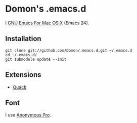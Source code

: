 # Domon's .emacs.d

I [GNU Emacs For Mac OS X](http://emacsformacosx.com/) (Emacs 24).

## Installation

    git clone git://github.com/Domon/.emacs.d.git ~/.emacs.d
    cd ~/.emacs.d/
    git submodule update --init

## Extensions

* [Quack](http://www.neilvandyke.org/quack/)

## Font

I use [Anonymous Pro](http://www.ms-studio.com/FontSales/anonymouspro.html).

